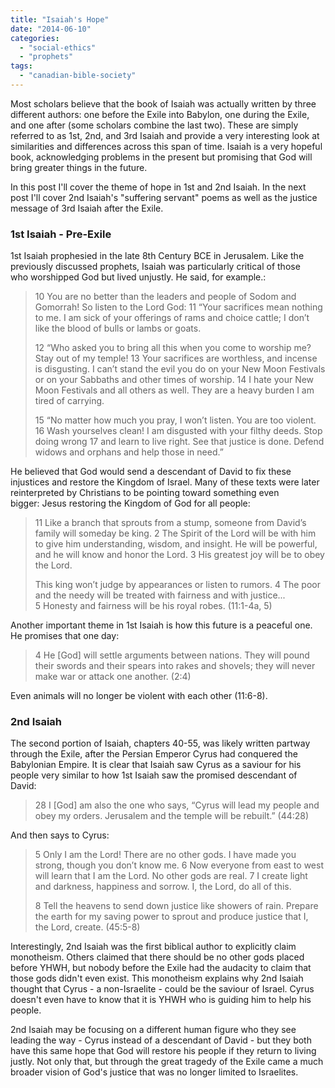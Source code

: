 ```yaml
---
title: "Isaiah's Hope"
date: "2014-06-10"
categories: 
  - "social-ethics"
  - "prophets"
tags: 
  - "canadian-bible-society"
---
```


Most scholars believe that the book of Isaiah was actually written by three different authors: one before the Exile into Babylon, one during the Exile, and one after (some scholars combine the last two). These are simply referred to as 1st, 2nd, and 3rd Isaiah and provide a very interesting look at similarities and differences across this span of time. Isaiah is a very hopeful book, acknowledging problems in the present but promising that God will bring greater things in the future.

In this post I'll cover the theme of hope in 1st and 2nd Isaiah. In the next post I'll cover 2nd Isaiah's "suffering servant" poems as well as the justice message of 3rd Isaiah after the Exile.

<!--more-->

### 1st Isaiah - Pre-Exile

1st Isaiah prophesied in the late 8th Century BCE in Jerusalem. Like the previously discussed prophets, Isaiah was particularly critical of those who worshipped God but lived unjustly. He said, for example.:

> 10 You are no better than the leaders and people of Sodom and Gomorrah! So listen to the Lord God: 11 “Your sacrifices mean nothing to me. I am sick of your offerings of rams and choice cattle; I don’t like the blood of bulls or lambs or goats.
> 
> 12 “Who asked you to bring all this when you come to worship me? Stay out of my temple! 13 Your sacrifices are worthless, and incense is disgusting. I can’t stand the evil you do on your New Moon Festivals or on your Sabbaths and other times of worship. 14 I hate your New Moon Festivals and all others as well. They are a heavy burden I am tired of carrying.
> 
> 15 “No matter how much you pray, I won’t listen. You are too violent. 16 Wash yourselves clean! I am disgusted with your filthy deeds. Stop doing wrong 17 and learn to live right. See that justice is done. Defend widows and orphans and help those in need.”

He believed that God would send a descendant of David to fix these injustices and restore the Kingdom of Israel. Many of these texts were later reinterpreted by Christians to be pointing toward something even bigger: Jesus restoring the Kingdom of God for all people:

> 11 Like a branch that sprouts from a stump, someone from David’s family will someday be king. 2 The Spirit of the Lord will be with him to give him understanding, wisdom, and insight. He will be powerful, and he will know and honor the Lord. 3 His greatest joy will be to obey the Lord.
> 
> This king won’t judge by appearances or listen to rumors. 4 The poor and the needy will be treated with fairness and with justice... 5 Honesty and fairness will be his royal robes. (11:1-4a, 5)

Another important theme in 1st Isaiah is how this future is a peaceful one. He promises that one day:

> 4 He \[God\] will settle arguments between nations. They will pound their swords and their spears into rakes and shovels; they will never make war or attack one another. (2:4)

Even animals will no longer be violent with each other (11:6-8).

### 2nd Isaiah

The second portion of Isaiah, chapters 40-55, was likely written partway through the Exile, after the Persian Emperor Cyrus had conquered the Babylonian Empire. It is clear that Isaiah saw Cyrus as a saviour for his people very similar to how 1st Isaiah saw the promised descendant of David:

> 28 I \[God\] am also the one who says, “Cyrus will lead my people and obey my orders. Jerusalem and the temple will be rebuilt.” (44:28)

And then says to Cyrus:

> 5 Only I am the Lord! There are no other gods. I have made you strong, though you don’t know me. 6 Now everyone from east to west will learn that I am the Lord. No other gods are real. 7 I create light and darkness, happiness and sorrow. I, the Lord, do all of this.
> 
> 8 Tell the heavens to send down justice like showers of rain. Prepare the earth for my saving power to sprout and produce justice that I, the Lord, create. (45:5-8)

Interestingly, 2nd Isaiah was the first biblical author to explicitly claim monotheism. Others claimed that there should be no other gods placed before YHWH, but nobody before the Exile had the audacity to claim that those gods didn't even exist. This monotheism explains why 2nd Isaiah thought that Cyrus - a non-Israelite - could be the saviour of Israel. Cyrus doesn't even have to know that it is YHWH who is guiding him to help his people.

2nd Isaiah may be focusing on a different human figure who they see leading the way - Cyrus instead of a descendant of David - but they both have this same hope that God will restore his people if they return to living justly. Not only that, but through the great tragedy of the Exile came a much broader vision of God's justice that was no longer limited to Israelites.
